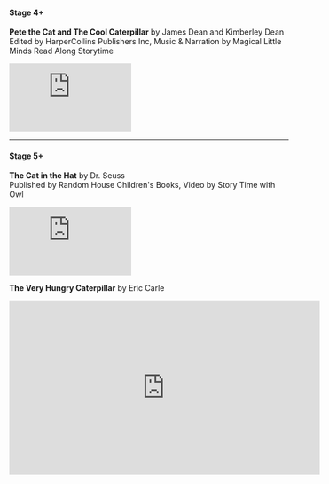 #### Stage 4+

**Pete the Cat and The Cool Caterpillar** by James Dean and Kimberley Dean   
Edited by HarperCollins Publishers Inc, Music & Narration by Magical Little Minds Read Along Storytime      
<iframe width="220" height="124" src="https://www.youtube.com/embed/o_OEcI4bV1E?si=VfyYcZcN0L5K_bxF" title="YouTube video player" frameborder="0" allow="accelerometer; autoplay; clipboard-write; encrypted-media; gyroscope; picture-in-picture; web-share" referrerpolicy="strict-origin-when-cross-origin" allowfullscreen></iframe>

*** 

#### Stage 5+ 

**The Cat in the Hat** by Dr. Seuss   
Published by Random House Children's Books, Video by Story Time with Owl  
<iframe width="220" height="124" src="https://www.youtube.com/embed/4seswSYgB5w?si=2kpyXpxc0e60cHwW" title="YouTube video player" frameborder="0" allow="accelerometer; autoplay; clipboard-write; encrypted-media; gyroscope; picture-in-picture; web-share" referrerpolicy="strict-origin-when-cross-origin" allowfullscreen></iframe>  

**The Very Hungry Caterpillar** by Eric Carle  
<iframe width="560" height="315" src="https://www.youtube.com/embed/zXZKJKcBsr8?si=VgbAMeEhxuKIv_qg" title="YouTube video player" frameborder="0" allow="accelerometer; autoplay; clipboard-write; encrypted-media; gyroscope; picture-in-picture; web-share" referrerpolicy="strict-origin-when-cross-origin" allowfullscreen></iframe>  
